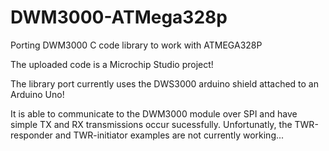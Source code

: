 # DWM3000-ATMega328p
Porting DWM3000 C code library to work with ATMEGA328P

The uploaded code is a Microchip Studio project!

The library port currently uses the DWS3000 arduino shield attached to an Arduino Uno!

It is able to communicate to the DWM3000 module over SPI and have simple TX and RX transmissions occur sucessfully. Unfortunatly, the TWR-responder and TWR-initiator examples are not currently working...
